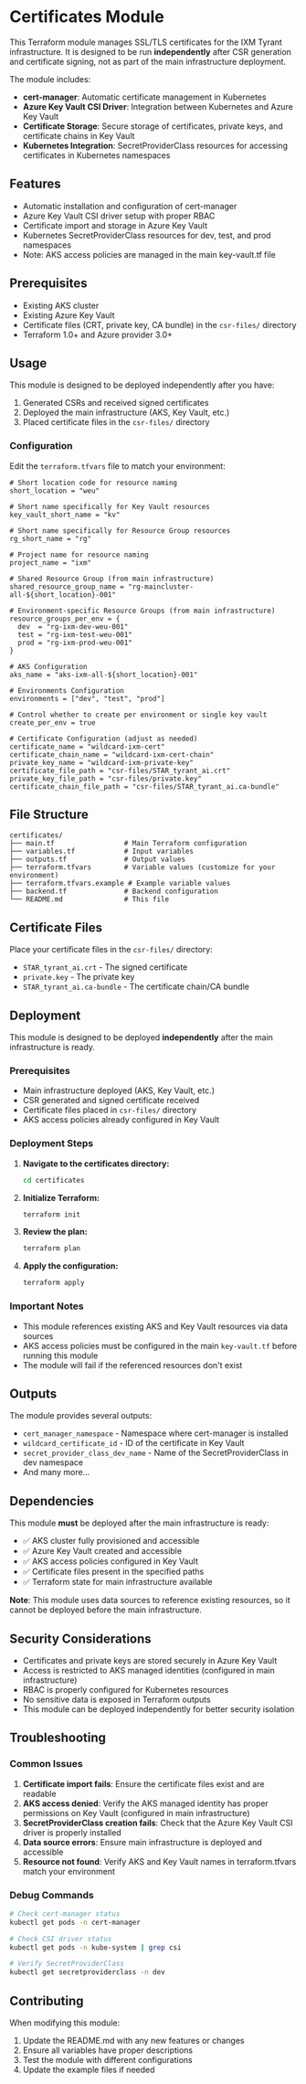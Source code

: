 # Certificates Module

This Terraform module manages SSL/TLS certificates for the IXM Tyrant infrastructure. It is designed to be run **independently** after CSR generation and certificate signing, not as part of the main infrastructure deployment.

The module includes:

- **cert-manager**: Automatic certificate management in Kubernetes
- **Azure Key Vault CSI Driver**: Integration between Kubernetes and Azure Key Vault
- **Certificate Storage**: Secure storage of certificates, private keys, and certificate chains in Key Vault
- **Kubernetes Integration**: SecretProviderClass resources for accessing certificates in Kubernetes namespaces

## Features

- Automatic installation and configuration of cert-manager
- Azure Key Vault CSI driver setup with proper RBAC
- Certificate import and storage in Azure Key Vault
- Kubernetes SecretProviderClass resources for dev, test, and prod namespaces
- Note: AKS access policies are managed in the main key-vault.tf file

## Prerequisites

- Existing AKS cluster
- Existing Azure Key Vault
- Certificate files (CRT, private key, CA bundle) in the `csr-files/` directory
- Terraform 1.0+ and Azure provider 3.0+

## Usage

This module is designed to be deployed independently after you have:
1. Generated CSRs and received signed certificates
2. Deployed the main infrastructure (AKS, Key Vault, etc.)
3. Placed certificate files in the `csr-files/` directory

### Configuration

Edit the `terraform.tfvars` file to match your environment:

```hcl
# Short location code for resource naming
short_location = "weu"

# Short name specifically for Key Vault resources
key_vault_short_name = "kv"

# Short name specifically for Resource Group resources
rg_short_name = "rg"

# Project name for resource naming
project_name = "ixm"

# Shared Resource Group (from main infrastructure)
shared_resource_group_name = "rg-maincluster-all-${short_location}-001"

# Environment-specific Resource Groups (from main infrastructure)
resource_groups_per_env = {
  dev  = "rg-ixm-dev-weu-001"
  test = "rg-ixm-test-weu-001"
  prod = "rg-ixm-prod-weu-001"
}

# AKS Configuration
aks_name = "aks-ixm-all-${short_location}-001"

# Environments Configuration
environments = ["dev", "test", "prod"]

# Control whether to create per environment or single key vault
create_per_env = true

# Certificate Configuration (adjust as needed)
certificate_name = "wildcard-ixm-cert"
certificate_chain_name = "wildcard-ixm-cert-chain"
private_key_name = "wildcard-ixm-private-key"
certificate_file_path = "csr-files/STAR_tyrant_ai.crt"
private_key_file_path = "csr-files/private.key"
certificate_chain_file_path = "csr-files/STAR_tyrant_ai.ca-bundle"
```

## File Structure

```
certificates/
├── main.tf                 # Main Terraform configuration
├── variables.tf            # Input variables
├── outputs.tf              # Output values
├── terraform.tfvars        # Variable values (customize for your environment)
├── terraform.tfvars.example # Example variable values
├── backend.tf              # Backend configuration
└── README.md               # This file
```

## Certificate Files

Place your certificate files in the `csr-files/` directory:

- `STAR_tyrant_ai.crt` - The signed certificate
- `private.key` - The private key
- `STAR_tyrant_ai.ca-bundle` - The certificate chain/CA bundle

## Deployment

This module is designed to be deployed **independently** after the main infrastructure is ready.

### Prerequisites
- Main infrastructure deployed (AKS, Key Vault, etc.)
- CSR generated and signed certificate received
- Certificate files placed in `csr-files/` directory
- AKS access policies already configured in Key Vault

### Deployment Steps

1. **Navigate to the certificates directory:**
   ```bash
   cd certificates
   ```

2. **Initialize Terraform:**
   ```bash
   terraform init
   ```

3. **Review the plan:**
   ```bash
   terraform plan
   ```

4. **Apply the configuration:**
   ```bash
   terraform apply
   ```

### Important Notes
- This module references existing AKS and Key Vault resources via data sources
- AKS access policies must be configured in the main `key-vault.tf` before running this module
- The module will fail if the referenced resources don't exist

## Outputs

The module provides several outputs:

- `cert_manager_namespace` - Namespace where cert-manager is installed
- `wildcard_certificate_id` - ID of the certificate in Key Vault
- `secret_provider_class_dev_name` - Name of the SecretProviderClass in dev namespace
- And many more...

## Dependencies

This module **must** be deployed after the main infrastructure is ready:

- ✅ AKS cluster fully provisioned and accessible
- ✅ Azure Key Vault created and accessible
- ✅ AKS access policies configured in Key Vault
- ✅ Certificate files present in the specified paths
- ✅ Terraform state for main infrastructure available

**Note**: This module uses data sources to reference existing resources, so it cannot be deployed before the main infrastructure.

## Security Considerations

- Certificates and private keys are stored securely in Azure Key Vault
- Access is restricted to AKS managed identities (configured in main infrastructure)
- RBAC is properly configured for Kubernetes resources
- No sensitive data is exposed in Terraform outputs
- This module can be deployed independently for better security isolation

## Troubleshooting

### Common Issues

1. **Certificate import fails**: Ensure the certificate files exist and are readable
2. **AKS access denied**: Verify the AKS managed identity has proper permissions on Key Vault (configured in main infrastructure)
3. **SecretProviderClass creation fails**: Check that the Azure Key Vault CSI driver is properly installed
4. **Data source errors**: Ensure main infrastructure is deployed and accessible
5. **Resource not found**: Verify AKS and Key Vault names in terraform.tfvars match your environment

### Debug Commands

```bash
# Check cert-manager status
kubectl get pods -n cert-manager

# Check CSI driver status
kubectl get pods -n kube-system | grep csi

# Verify SecretProviderClass
kubectl get secretproviderclass -n dev
```

## Contributing

When modifying this module:

1. Update the README.md with any new features or changes
2. Ensure all variables have proper descriptions
3. Test the module with different configurations
4. Update the example files if needed
